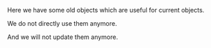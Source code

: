 Here we have some old objects which are useful for current objects. 

We do not directly use them anymore.

And we will not update them anymore.